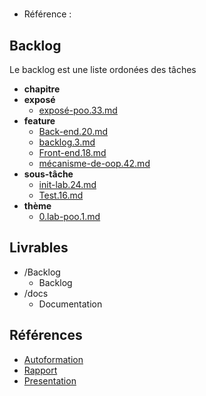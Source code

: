 #  

- Référence :   

 

## Backlog 

Le backlog est une liste ordonées des tâches 

- **chapitre** 
- **exposé** 
  - [exposé-poo.33.md](./Backlog/exposé/exposé-poo.33.md) 
- **feature** 
  - [Back-end.20.md](./Backlog/feature/Back-end.20.md) 
  - [backlog.3.md](./Backlog/feature/backlog.3.md) 
  - [Front-end.18.md](./Backlog/feature/Front-end.18.md) 
  - [mécanisme-de-oop.42.md](./Backlog/feature/mécanisme-de-oop.42.md) 
- **sous-tâche** 
  - [init-lab.24.md](./Backlog/sous-tâche/init-lab.24.md) 
  - [Test.16.md](./Backlog/sous-tâche/Test.16.md) 
- **thème** 
  - [0.lab-poo.1.md](./Backlog/thème/0.lab-poo.1.md) 
## Livrables 

 

- /Backlog 
  - Backlog 
- /docs 
  - Documentation 
## Références 

 

- [Autoformation](#) 
- [Rapport](https://labs-web.github.io/lab-poo/rapport.html) 
- [Presentation](https://labs-web.github.io/lab-poo/presentation.html) 


